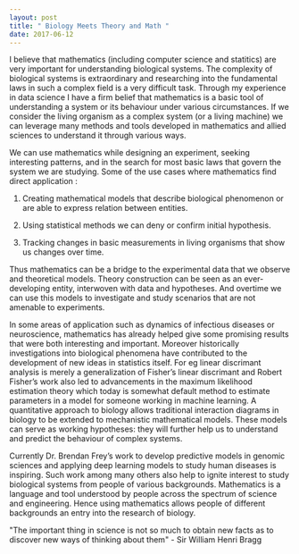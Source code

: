 ```yaml
---
layout: post
title: " Biology Meets Theory and Math "
date: 2017-06-12
---
```


I believe that mathematics (including computer science and statitics) are very important for understanding biological systems. The complexity of biological systems is extraordinary and researching into the fundamental laws in such a complex field is a very difficult task. Through my experience in data science I have a firm belief that mathematics is a basic tool of understanding a system or its behaviour under various circumstances. If we consider the living organism as a complex system (or a living machine) we can leverage many methods and tools developed in mathematics and allied sciences to understand it through various ways.

We can use mathematics while designing an experiment, seeking interesting patterns, and in the search for most basic laws that govern the system we are studying. Some of the use cases where mathematics find direct application :

1. Creating mathematical models that describe biological phenomenon or are able to express relation between entities.

2. Using statistical methods we can deny or confirm initial hypothesis.

3. Tracking changes in basic measurements in living organisms that show us changes over time.

Thus mathematics can be a bridge to the experimental data that we observe and theoretical models. Theory construction can be seen as an ever-developing entity, interwoven with data and hypotheses. And overtime we can use this models to investigate and study scenarios that are not amenable to experiments.

In some areas of application such as dynamics of infectious diseases or neuroscience, mathematics has already helped give some promising results that were both interesting and important. Moreover historically investigations into biological phenomena have contributed to the development of new ideas in statistics itself. For eg linear discrimant analysis is merely a generalization of Fisher’s linear discrimant and Robert Fisher’s work also led to advancements in the maximum likelihood estimation theory which today is somewhat default method to estimate parameters in a model for someone working in machine learning. A quantitative approach to biology allows traditional interaction diagrams in biology to be extended to mechanistic mathematical models. These models can serve as working hypotheses: they will further help us to understand and predict the behaviour of complex systems.

Currently Dr. Brendan Frey’s work to develop predictive models in genomic sciences and applying deep learning models to study human diseases is inspiring. Such work among many others also help to ignite interest to study biological systems from people of various backgrounds. Mathematics is a language and tool understood by people across the spectrum of science and engineering. Hence using mathematics allows people of different backgrounds  an entry into the research of biology. 

"The important thing in science is not so much to obtain new facts as to 
discover new ways of thinking about them" -  Sir William Henri Bragg
